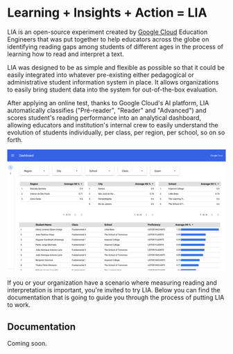 # Learning + Insights + Action = LIA

LIA is an open-source experiment created by [Google Cloud](https://cloud.google.com) Education Engineers that was put together to help educators across the globe on identifying reading gaps among students of different ages in the process of learning how to read and interpret a text.

LIA was designed to be as simple and flexible as possible so that it could be easily integrated into whatever pre-existing either pedagogical or administrative student information system in place. It allows organizations to easily bring student data into the system for out-of-the-box evaluation.

After applying an online test, thanks to Google Cloud's AI platform, LIA automatically classifies ("Pré-reader", "Reader" and "Advanced") and scores student's reading performance into an analytical dashboard, allowing educators and institution's internal crew to easily understand the evolution of students individually, per class, per region, per school, so on so forth.

![LIA's dashboard](docs/img/lia-dashboard.png)

If you or your organization have a scenario where measuring reading and interpretation is important, you're invited to try LIA. Below you can find the documentation that is going to guide you through the process of putting LIA to work.

## Documentation

Coming soon.
